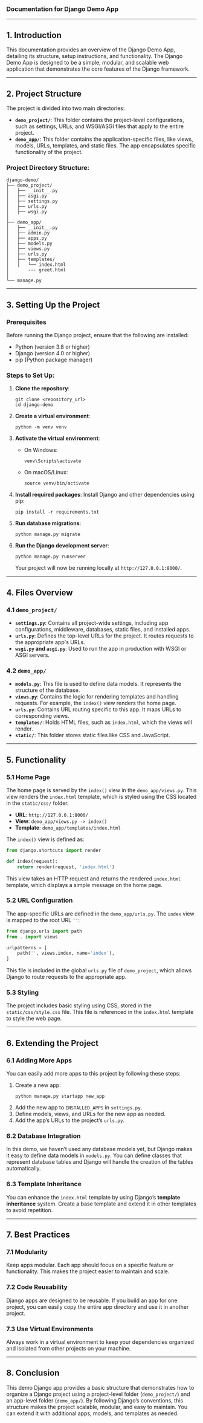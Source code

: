 ### Documentation for Django Demo App

---

## 1. **Introduction**
This documentation provides an overview of the Django Demo App, detailing its structure, setup instructions, and functionality. The Django Demo App is designed to be a simple, modular, and scalable web application that demonstrates the core features of the Django framework.

---

## 2. **Project Structure**

The project is divided into two main directories:

- **`demo_project/`**: This folder contains the project-level configurations, such as settings, URLs, and WSGI/ASGI files that apply to the entire project.
- **`demo_app/`**: This folder contains the application-specific files, like views, models, URLs, templates, and static files. The app encapsulates specific functionality of the project.

### Project Directory Structure:

```
django-demo/
├── demo_project/
│   ├── __init__.py
│   ├── asgi.py
│   ├── settings.py
│   ├── urls.py
│   ├── wsgi.py
│
├── demo_app/
│   ├── __init__.py
│   ├── admin.py
│   ├── apps.py
│   ├── models.py
│   ├── views.py
│   ├── urls.py
│   ├── templates/
│   │   └── index.html
│       --- greet.html
│
└── manage.py
```

---

## 3. **Setting Up the Project**

### Prerequisites
Before running the Django project, ensure that the following are installed:
- Python (version 3.8 or higher)
- Django (version 4.0 or higher)
- pip (Python package manager)

### Steps to Set Up:

1. **Clone the repository**:
   ```
   git clone <repository_url>
   cd django-demo
   ```

2. **Create a virtual environment**:
   ```
   python -m venv venv
   ```

3. **Activate the virtual environment**:
   - On Windows:
     ```
     venv\Scripts\activate
     ```
   - On macOS/Linux:
     ```
     source venv/bin/activate
     ```

4. **Install required packages**:
   Install Django and other dependencies using pip:
   ```
   pip install -r requirements.txt
   ```

5. **Run database migrations**:
   ```
   python manage.py migrate
   ```

6. **Run the Django development server**:
   ```
   python manage.py runserver
   ```

   Your project will now be running locally at `http://127.0.0.1:8000/`.

---

## 4. **Files Overview**

### 4.1 `demo_project/`
- **`settings.py`**: Contains all project-wide settings, including app configurations, middleware, databases, static files, and installed apps.
- **`urls.py`**: Defines the top-level URLs for the project. It routes requests to the appropriate app's URLs.
- **`wsgi.py` and `asgi.py`**: Used to run the app in production with WSGI or ASGI servers.

### 4.2 `demo_app/`
- **`models.py`**: This file is used to define data models. It represents the structure of the database.
- **`views.py`**: Contains the logic for rendering templates and handling requests. For example, the `index()` view renders the home page.
- **`urls.py`**: Contains URL routing specific to this app. It maps URLs to corresponding views.
- **`templates/`**: Holds HTML files, such as `index.html`, which the views will render.
- **`static/`**: This folder stores static files like CSS and JavaScript.

---

## 5. **Functionality**

### 5.1 **Home Page**
The home page is served by the `index()` view in the `demo_app/views.py`. This view renders the `index.html` template, which is styled using the CSS located in the `static/css/` folder.

- **URL**: `http://127.0.0.1:8000/`
- **View**: `demo_app/views.py -> index()`
- **Template**: `demo_app/templates/index.html`

The `index()` view is defined as:

```python
from django.shortcuts import render

def index(request):
    return render(request, 'index.html')
```

This view takes an HTTP request and returns the rendered `index.html` template, which displays a simple message on the home page.

### 5.2 **URL Configuration**
The app-specific URLs are defined in the `demo_app/urls.py`. The `index` view is mapped to the root URL `''`:

```python
from django.urls import path
from . import views

urlpatterns = [
    path('', views.index, name='index'),
]
```

This file is included in the global `urls.py` file of `demo_project`, which allows Django to route requests to the appropriate app.

### 5.3 **Styling**
The project includes basic styling using CSS, stored in the `static/css/style.css` file. This file is referenced in the `index.html` template to style the web page.

---

## 6. **Extending the Project**

### 6.1 Adding More Apps
You can easily add more apps to this project by following these steps:
1. Create a new app:
   ```
   python manage.py startapp new_app
   ```
2. Add the new app to `INSTALLED_APPS` in `settings.py`.
3. Define models, views, and URLs for the new app as needed.
4. Add the app’s URLs to the project’s `urls.py`.

### 6.2 Database Integration
In this demo, we haven’t used any database models yet, but Django makes it easy to define data models in `models.py`. You can define classes that represent database tables and Django will handle the creation of the tables automatically.

### 6.3 Template Inheritance
You can enhance the `index.html` template by using Django’s **template inheritance** system. Create a base template and extend it in other templates to avoid repetition.

---

## 7. **Best Practices**

### 7.1 Modularity
Keep apps modular. Each app should focus on a specific feature or functionality. This makes the project easier to maintain and scale.

### 7.2 Code Reusability
Django apps are designed to be reusable. If you build an app for one project, you can easily copy the entire app directory and use it in another project.

### 7.3 Use Virtual Environments
Always work in a virtual environment to keep your dependencies organized and isolated from other projects on your machine.

---

## 8. **Conclusion**
This demo Django app provides a basic structure that demonstrates how to organize a Django project using a project-level folder (`demo_project/`) and an app-level folder (`demo_app/`). By following Django’s conventions, this structure makes the project scalable, modular, and easy to maintain. You can extend it with additional apps, models, and templates as needed.
